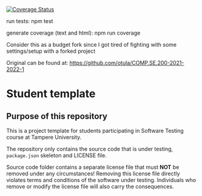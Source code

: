 [![Coverage Status](https://coveralls.io/repos/github/p4m0/COMP.SE.200-2021-2022-1/badge.svg?branch=main)](https://coveralls.io/github/p4m0/COMP.SE.200-2021-2022-1?branch=main)

run tests: npm test 

generate coverage (text and html): npm run coverage

Consider this as a budget fork since I got tired of fighting with some settings/setup with a forked project

Original can be found at: https://github.com/otula/COMP.SE.200-2021-2022-1

# Student template

## Purpose of this repository

This is a project template for students participating in Software Testing course
at Tampere University.

The repository only contains the source code that is under testing, `package.json` skeleton
and LICENSE file.

Source code folder contains a separate license file that must **NOT** be removed under any circumstances!
Removing this license file directly violates terms and conditions of the software under testing.
Individuals who remove or modify the license file will also carry the consequences.